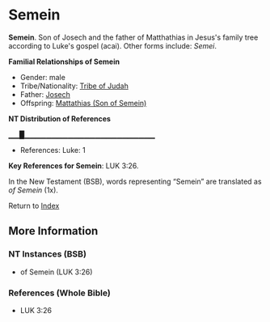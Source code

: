 # Semein
**Semein**. 
Son of Josech and the father of Matthathias in Jesus's family tree according to Luke's gospel (acai). 
Other forms include: 
*Semei*. 




**Familial Relationships of Semein**


* Gender: male
* Tribe/Nationality: [Tribe of Judah](../../../groups/md/acai/Judah.md)
* Father: [Josech](Josech.md)
* Offspring: [Mattathias (Son of Semein)](Mattathias.2.md)


**NT Distribution of References**

▁▁█▁▁▁▁▁▁▁▁▁▁▁▁▁▁▁▁▁▁▁▁▁▁▁▁
* References: Luke: 1



**Key References for Semein**: 
LUK 3:26. 




In the New Testament (BSB), words representing “Semein” are translated as 
*of Semein* (1x). 


Return to [Index](00-Index.md)

## More Information

### NT Instances (BSB)

* of Semein (LUK 3:26)



### References (Whole Bible)

* LUK 3:26



